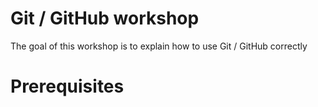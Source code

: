 # Git / GitHub workshop

The goal of this workshop is to explain how to use Git / GitHub correctly

# Prerequisites